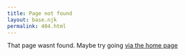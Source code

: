 ```yaml
---
title: Page not found
layout: base.njk
permalink: 404.html
---
```


That page wasnt found. Maybe try going [via the home page](/)